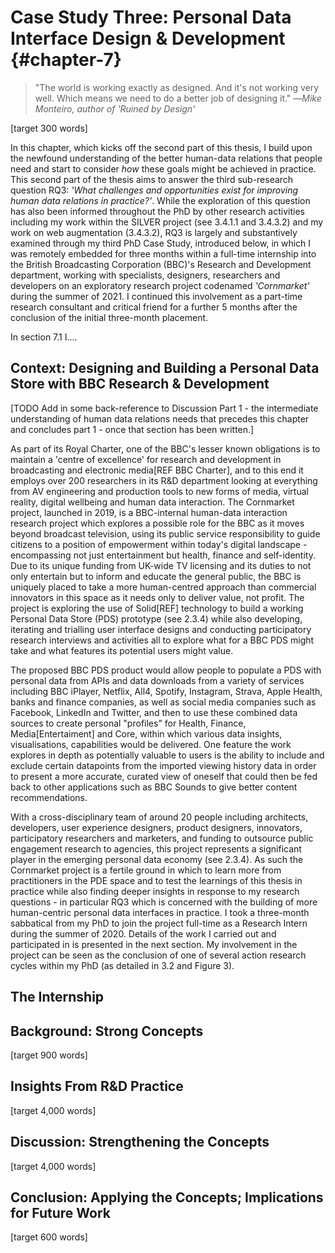 Case Study Three: Personal Data Interface Design & Development {#chapter-7}
=======================

> "The world is working exactly as designed. And it's not working very well. Which means we need to do a better job of designing it." —_Mike Monteiro, author of 'Ruined by Design'_

[target 300 words]

In this chapter, which kicks off the second part of this thesis, I build upon the newfound understanding of the better human-data relations that people need and start to consider *how* these goals might be achieved in practice. This second part of the thesis aims to answer the third sub-research question RQ3: _'What challenges and opportunities exist for improving human data relations in practice?'_. While the exploration of this question has also been informed throughout the PhD by other research activities including my work within the SILVER project (see 3.4.1.1 and 3.4.3.2) and my work on web augmentation (3.4.3.2), RQ3 is largely and substantively examined through my third PhD Case Study, introduced below, in which I was remotely embedded for three months within a full-time internship into the British Broadcasting Corporation (BBC)'s Research and Development department, working with specialists, designers, researchers and developers on an exploratory research project codenamed _'Cornmarket'_ during the summer of 2021. I continued this involvement as a part-time research consultant and critical friend for a further 5 months after the conclusion of the initial three-month placement.

In section 7.1 I....

Context: Designing and Building a Personal Data Store with BBC Research & Development
-------------------------------------------------------------------------------------

[TODO Add in some back-reference to Discussion Part 1 - the intermediate understanding of human data relations needs that precedes this chapter and concludes part 1 - once that section has been written.]

As part of its Royal Charter, one of the BBC's lesser known obligations is to maintain a 'centre of excellence' for research and development in broadcasting and electronic media[REF BBC Charter], and to this end it employs over 200 researchers in its R&D department looking at everything from AV engineering and production tools to new forms of media, virtual reality, digital wellbeing and human data interaction. The Cornmarket project, launched in 2019, is a BBC-internal human-data interaction research project which explores a possible role for the BBC as it moves beyond broadcast television, using its public service responsibility to guide citizens to a position of empowerment within today's digital landscape - encompassing not just entertainment but health, finance and self-identity. Due to its unique funding from UK-wide TV licensing and its duties to not only entertain but to inform and educate the general public, the BBC is uniquely placed to take a more human-centred approach than commercial innovators in this space as it needs only to deliver value, not profit. The project is exploring the use of Solid[REF] technology to build a working Personal Data Store (PDS) prototype (see 2.3.4) while also developing, iterating and trialling user interface designs and conducting participatory research interviews and activities all to explore what for a BBC PDS might take and what features its potential users might value.

The proposed BBC PDS product would allow people to populate a PDS with personal data from APIs and data downloads from a variety of services including BBC iPlayer, Netflix, All4, Spotify, Instagram, Strava, Apple Health, banks and finance companies, as well as social media companies such as Facebook, LinkedIn and Twitter, and then to use these combined data sources to create personal "profiles" for Health, Finance, Media[Entertaiment] and Core, within which various data insights, visualisations, capabilities would be delivered. One feature the work explores in depth as potentially valuable to users is the ability to include and exclude certain datapoints from the imported viewing history data in order to present a more accurate, curated view of oneself that could then be fed back to other applications such as BBC Sounds to give better content recommendations.

With a cross-disciplinary team of around 20 people including architects, developers, user experience designers, product designers, innovators, participatory researchers and marketers, and funding to outsource public engagement research to agencies, this project represents a significant player in the emerging personal data economy (see 2.3.4). As such the Cornmarket project is a fertile ground in which to learn more from practitioners in the PDE space and to test the learnings of this thesis in practice while also finding deeper insights in response to my research questions - in particular RQ3 which is concerned with the building of more human-centric personal data interfaces in practice. I took a three-month sabbatical from my PhD to join the project full-time as a Research Intern during the summer of 2020. Details of the work I carried out and participated in is presented in the next section. My involvement in the project can be seen as the conclusion of one of several action research cycles within my PhD (as detailed in 3.2 and Figure 3).

The Internship
--------------


Background: Strong Concepts
---------------------------
[target 900 words]

Insights From R&D Practice
--------------------------
[target 4,000 words]

Discussion: Strengthening the Concepts
--------------------------------------
[target 4,000 words]

Conclusion: Applying the Concepts; Implications for Future Work
---------------------------------------------------------------
[target 600 words]
